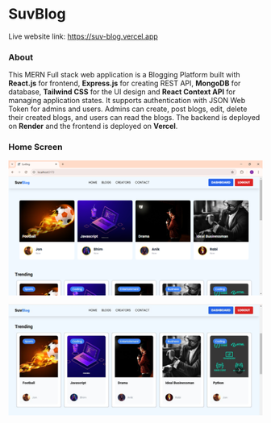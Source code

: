 # SuvBlog

Live website link: https://suv-blog.vercel.app


### About

This MERN Full stack web application is a Blogging Platform built with __React.js__ for frontend,
__Express.js__ for creating REST API, __MongoDB__ for database, __Tailwind CSS__ for the UI design and __React Context API__ for managing application states. It supports authentication with JSON Web Token for admins and users. Admins can create, post blogs, edit, delete their created blogs, and users can read the blogs. The backend is deployed on __Render__ and the frontend is deployed on __Vercel__.


### Home Screen

![Homepage Screenshot](frontend/public/screenshots/home1.png)

![Homepage Screenshot](frontend/public/screenshots/home2.JPG)
